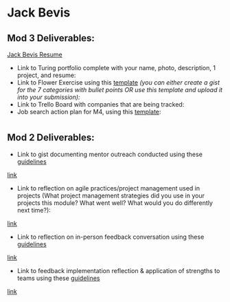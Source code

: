 # Jack Bevis

## Mod 3 Deliverables:

[Jack Bevis Resume](https://docs.google.com/document/d/1ZINf42VV3KjVoJUJ6LbClDHrhVUeqb-GYuS4dn6CaT4/edit?usp=sharing)
* Link to Turing portfolio complete with your name, photo, description, 1 project, and resume:
* Link to Flower Exercise using this [template](https://github.com/turingschool/career-development-curriculum/blob/master/files/Career%20Unit%20-%20The%20Flower%20Diagram.pdf) *(you can either create a gist for the 7 categories with bullet points OR use this template and upload it into your submission):*
* Link to Trello Board with companies that are being tracked: 
* Job search action plan for M4, using this [template](https://github.com/turingschool/career-development-curriculum/blob/master/module_three/mod_4_action_plan_template.md):

#
## Mod 2 Deliverables:
* Link to gist documenting mentor outreach conducted using these [guidelines](https://github.com/turingschool/career-development-curriculum/blob/master/module_two/cold_outreach_i_guidelines.md)

[link](https://gist.github.com/jbevis/c453c2a2951eb0e50f1abfa8d4102208)

* Link to reflection on agile practices/project management used in projects (What project management strategies did you use in your projects this module? What went well? What would you do differently next time?):

[link](https://docs.google.com/document/d/1IiQQHEYGLi1Xwe2bgiMbMjL1VliZ3ZEfgoECN3lGonI/edit)

* Link to reflection on in-person feedback conversation using these [guidelines](https://github.com/turingschool/career-development-curriculum/blob/master/module_two/feedback_conversation_reflection_guidelines.md)

[link](https://docs.google.com/document/d/1JCvfJ-VOA4NrzU5uE04VWs9hHY3oJkE8mROf4x8mN-c/edit)

* Link to feedback implementation reflection & application of strengths to teams using these [guidelines](https://github.com/turingschool/career-development-curriculum/blob/master/module_two/feedback_implementation_strengths_reflection.md)

[link](https://docs.google.com/document/d/1_KTthRM7A1jykTA3u4iV1jbxlv3VodFKrvEpBQXoOOQ/edit)
